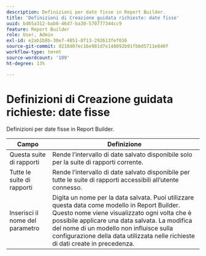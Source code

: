 ```yaml
---
description: Definizioni per date fisse in Report Builder.
title: 'Definizioni di Creazione guidata richieste: date fisse'
uuid: bd65a312-bab6-46d7-ba30-570777344cc9
feature: Report Builder
role: User, Admin
exl-id: e2ab1b8b-30e7-4851-8f13-292613fef016
source-git-commit: d218d07ec16e981d7e148092b91fbbd5711e840f
workflow-type: tm+mt
source-wordcount: '109'
ht-degree: 13%

---
```


# Definizioni di Creazione guidata richieste: date fisse

Definizioni per date fisse in Report Builder.

| Campo | Definizione |
|--- |--- |
| Questa suite di rapporti | Rende l’intervallo di date salvato disponibile solo per la suite di rapporti corrente. |
| Tutte le suite di rapporti | Rende l’intervallo di date salvato disponibile per tutte le suite di rapporti accessibili all’utente connesso. |
| Inserisci il nome del parametro | Digita un nome per la data salvata. Puoi utilizzare questa data come modello in Report Builder. Questo nome viene visualizzato ogni volta che è possibile applicare una data salvata. La modifica del nome di un modello non influisce sulla configurazione della data utilizzata nelle richieste di dati create in precedenza. |
